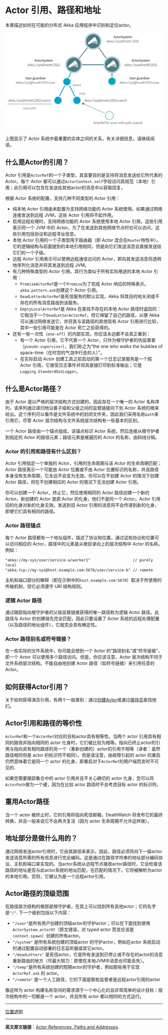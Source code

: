# Actor 引用、路径和地址
本章描述如何在可能的分布式 Akka 应用程序中识别和定位actor。 

![actor-system](../../images/addressing/actor-system.png)

上图显示了 Actor 系统中最重要的实体之间的关系，有关详细信息，请继续阅读。

## 什么是Actor的引用？
Actor 引用是`ActorRef`的一个子类型，其首要目的是支持将消息发送给它所代表的 Actor。每个 Actor 都可以通过`ActorContext.self`字段访问其规范（本地）引用；此引用可以包含在发送给其他actor的消息中以获取回复。

根据 Actor 系统的配置，支持几种不同类型的 Actor 引用：

- 纯本地 Actor 引用由未配置为支持网络功能的 Actor 系统使用。如果通过网络连接发送到远程 JVM，这些 Actor 引用将不起作用。
- 启用远程处理时，支持网络功能的 Actor 系统使用本地 Actor 引用，这些引用表示同一个 JVM 中的 Actor。为了在发送到其他网络节点时也可以访问，这些引用包括协议和远程寻址信息。
- 本地 Actor 引用的一个子类型用于路由器（即 Actor 混合在`Router`特性中）。它的逻辑结构与前面提到的本地引用相同，但是向它们发送消息会直接发送给它们的一个子级。
- 远程 Actor 引用表示可以使用远程通信访问的 Actor，即向其发送消息将透明地序列化消息并将其发送到远程 JVM。
- 有几种特殊类型的 Actor 引用，其行为类似于所有实际用途的本地 Actor 引用：
  - `PromiseActorRef`是一个`Promise`为了完成 Actor 响应的特殊表示。`akka.pattern.ask`创建这个 Actor 引用。
  - `DeadLetterActorRef`是死信服务的默认实现，Akka 将其目的地关闭或不存在的所有消息路由到该服务。
  - `EmptyLocalActorRef`是 Akka 在查找不存在的本地 Actor 路径时返回的：它相当于一个`DeadLetterActorRef`，但它保留了自己的路径，以便 Akka 可以通过网络发送它，并将其与该路径的其他现有 Actor 引用进行比较，其中一些引用可能是在 Actor 死亡之前获得的。
- 还有一些一次性（`one-off`）的内部实现，你应该永远都不会真正看到：
  - 有一个 Actor 引用，它不代表一个 Actor，只作为根守护者的伪监督者（`pseudo-supervisor`），我们称之为“the one who walks the bubbles of space-time（在时空的气泡中行走的人）”。
  - 在实际启动 Actor 创建工具之前启动的第一个日志记录服务是一个假 Actor 引用，它接受日志事件并将其直接打印到标准输出；它是`Logging.StandardOutLogger`。

## 什么是Actor路径？

由于 Actor 是以严格的层次结构方式创建的，因此存在一个唯一的 Actor 名称序列，该序列通过递归地沿着子级和父级之间的监督链接向下到 Actor 系统的根来给出。这个序列可以看作是文件系统中的封闭文件夹，因此我们采用名称`path`来引用它，尽管 Actor 层次结构与文件系统层次结构有一些基本的区别。

一个 Actor 路径由一个锚点组成，该锚点标识 Actor 系统，然后连接从根守护者到指定的 Actor 的路径元素；路径元素是被遍历的 Actor 的名称，由斜线分隔。

### Actor 的引用和路径有什么区别？
Actor 引用指定一个单独的 Actor，引用的生命周期与该 Actor 的生命周期匹配；Actor 路径表示一个可能由 Actor 位置或不由 Actor 位置标识的名称，并且路径本身没有生命周期，它永远不会变为无效。你可以在不创建 Actor 的情况下创建 Actor 路径，但在不创建相应的 Actor 的情况下无法创建 Actor 引用。

你可以创建一个 Actor，终止它，然后使用相同的 Actor 路径创建一个新的 Actor。新创建的 Actor 是原 Actor 的化身。他们不是同一个 Actor。Actor 引用旧的化身对新的化身无效。发送到旧 Actor 引用的消息将不会传递到新的化身，即使它们具有相同的路径。

### Actor 路径锚点
每个 Actor 路径都有一个地址组件，描述了协议和位置，通过这些协议和位置可以访问相应的 Actor，路径中的元素是从根目录向上的层次结构中 Actor 的名称。例如：

```
"akka://my-sys/user/service-a/worker1"                   // purely local
"akka.tcp://my-sys@host.example.com:5678/user/service-b" // remote
```

主机和端口部分的解释（即在示例中的`host.example.com:5678`）取决于所使用的传输机制，但它必须遵守 URI 结构规则。

### 逻辑 Actor 路径
通过跟踪指向根守护者的父级监督链接获得的唯一路径称为逻辑 Actor 路径。此路径与 Actor 的创建祖先完全匹配，因此只要设置了 Actor 系统的远程处理配置（以及路径的地址组件），它就完全具有确定性。

### Actor 路径别名或符号链接？

在一些实际的文件系统中，你可能会想到一个 Actor 的“路径别名”或“符号链接”，即一个 Actor 可以使用多个路径访问。但是，你应该注意，Actor 层次结构不同于文件系统层次结构。不能自由地创建 Actor 路径（如符号链接）来引用任意的 Actor。

## 如何获得Actor引用？
关于如何获得演员引用，有两个一般类别：通过[创建Actor](../typed/actor-lifecycle.md#创建Actors)或通过[接待员](../typed/actor-discovery.md#receptionist)查找他们。

## Actor引用和路径的等价性

`ActorRef`和一个`ActorRef`对应的目标actor具有相等性。当两个 actor 引用具有相同的路径并指向相同的 actor 化身时，它们被比较为相等。指向已终止actor的引用与指向具有相同路径的另一个（重新创建的）actor的引用不相等（译者：虽然路径相同但是 actor 的标识符不相同）。但是请注意，由故障引起的 actor 的重启仍然意味着它是同一个 actor 的化身，即重启对于`ActorRef`的用户端而言时不可见的.

如果您需要跟踪集合中的 actor 引用并且不关心确切的 actor 化身，您可以将`ActorPath`做为一个键，因为在比较 actor 路径时不会考虑目标 actor 的标识符。

## 重用Actor路径

当一个 actor 被终止时，它的引用将指向死信邮箱，DeathWatch 将发布它的最终转换，并且一般来说它不会再次复活（因为 actor 生命周期不允许这样做）。

## 地址部分是做什么用的？

通过网络发送actor引用时，它由其路径来表示。因此，路径必须将向下一级actor发送消息所需的所有信息进行完全编码。这是通过在路径字符串的地址部分编码协议、主机和端口来实现的。当actor系统从远程节点接收actor路径时，它会检查该路径的地址是否与此actor系统的地址匹配，在匹配的情况下，它将被解析为actor 的本地引用。否则，它被认为是一个远程actor引用。

## Actor路径的顶级范围

在路径层次结构的根部是根守护者，在其上可以找到所有其他actor；它的名字是`"/"`. 下一个级别包括以下内容：

- `"/user"`是所有用户创建的顶级actor的守护actor；可以在下面找到使用`ActorSystem.actorOf`（原文错误，对 typed actor 而言应该是  `context.spawn`）创建的所有actor。
- `"/system"` 是所有系统创建的顶级actor 的守护actor，例如在actor 系统启动时通过配置自动部署的日志监听器或其它actor。
- `"/deadLetters"` 是死信actor，它是所有发送到已停止或不存在的actor的消息重新路由的地方（尽最大努力：即使在本地JVM中消息也可能丢失）。
- `"/temp"`是所有系统创建的短期actor的守护者，例如那些用于实现`ActorRef.ask` 的 actor。
- `"/remote"` 是一个人工路径，它的下面是那些监督者是远程actor引用的actor

像这样为 actor 构建名称空间的需求源于一个中心化的且非常简单的设计目标：层次结构中的一切都是一个 actor，并且所有 actor 都以相同的方式运行。 

----------

[位置透明](remoting.md)

----------
**英文原文链接**：[Actor References, Paths and Addresses](https://doc.akka.io/docs/akka/current/general/addressing.html).